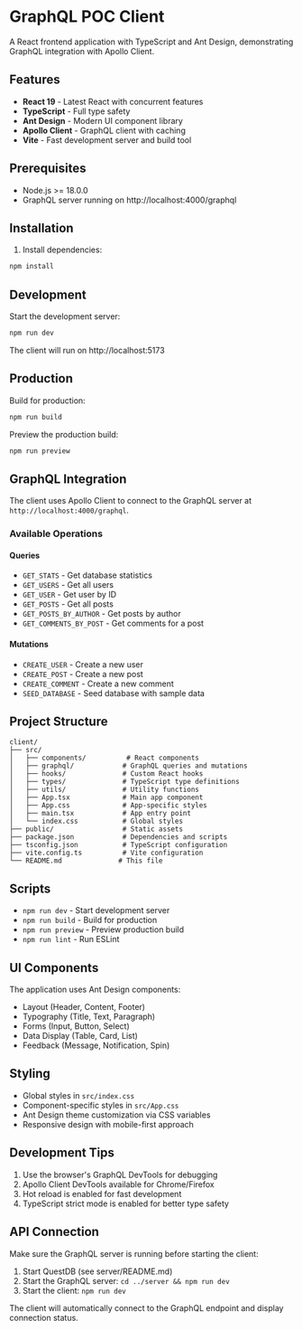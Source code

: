 # GraphQL POC Client

A React frontend application with TypeScript and Ant Design, demonstrating GraphQL integration with Apollo Client.

## Features

- **React 19** - Latest React with concurrent features
- **TypeScript** - Full type safety
- **Ant Design** - Modern UI component library
- **Apollo Client** - GraphQL client with caching
- **Vite** - Fast development server and build tool

## Prerequisites

- Node.js >= 18.0.0
- GraphQL server running on http://localhost:4000/graphql

## Installation

1. Install dependencies:
```bash
npm install
```

## Development

Start the development server:
```bash
npm run dev
```

The client will run on http://localhost:5173

## Production

Build for production:
```bash
npm run build
```

Preview the production build:
```bash
npm run preview
```

## GraphQL Integration

The client uses Apollo Client to connect to the GraphQL server at `http://localhost:4000/graphql`.

### Available Operations

#### Queries
- `GET_STATS` - Get database statistics
- `GET_USERS` - Get all users
- `GET_USER` - Get user by ID
- `GET_POSTS` - Get all posts
- `GET_POSTS_BY_AUTHOR` - Get posts by author
- `GET_COMMENTS_BY_POST` - Get comments for a post

#### Mutations
- `CREATE_USER` - Create a new user
- `CREATE_POST` - Create a new post
- `CREATE_COMMENT` - Create a new comment
- `SEED_DATABASE` - Seed database with sample data

## Project Structure

```
client/
├── src/
│   ├── components/          # React components
│   ├── graphql/            # GraphQL queries and mutations
│   ├── hooks/              # Custom React hooks
│   ├── types/              # TypeScript type definitions
│   ├── utils/              # Utility functions
│   ├── App.tsx             # Main app component
│   ├── App.css             # App-specific styles
│   ├── main.tsx            # App entry point
│   └── index.css           # Global styles
├── public/                 # Static assets
├── package.json            # Dependencies and scripts
├── tsconfig.json           # TypeScript configuration
├── vite.config.ts          # Vite configuration
└── README.md              # This file
```

## Scripts

- `npm run dev` - Start development server
- `npm run build` - Build for production
- `npm run preview` - Preview production build
- `npm run lint` - Run ESLint

## UI Components

The application uses Ant Design components:
- Layout (Header, Content, Footer)
- Typography (Title, Text, Paragraph)
- Forms (Input, Button, Select)
- Data Display (Table, Card, List)
- Feedback (Message, Notification, Spin)

## Styling

- Global styles in `src/index.css`
- Component-specific styles in `src/App.css`
- Ant Design theme customization via CSS variables
- Responsive design with mobile-first approach

## Development Tips

1. Use the browser's GraphQL DevTools for debugging
2. Apollo Client DevTools available for Chrome/Firefox
3. Hot reload is enabled for fast development
4. TypeScript strict mode is enabled for better type safety

## API Connection

Make sure the GraphQL server is running before starting the client:

1. Start QuestDB (see server/README.md)
2. Start the GraphQL server: `cd ../server && npm run dev`
3. Start the client: `npm run dev`

The client will automatically connect to the GraphQL endpoint and display connection status.
